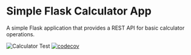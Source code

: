 # Simple Flask Calculator App

A simple Flask application that provides a REST API for basic calculator operations.

![Calculator Test](https://github.com/devshafi/Simple-Calculator-API-with-CI-Integration/actions/workflows/test.yml/badge.svg)
[![codecov](https://codecov.io/gh/devshafi/Simple-Calculator-API-with-CI-Integration/graph/badge.svg?token=I1021SGZ8T)](https://codecov.io/gh/devshafi/Simple-Calculator-API-with-CI-Integration)